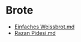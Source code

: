 # Brote

- [Einfaches Weissbrot.md](brote/EinfachesWeissbrot.md)
- [Razan Pidesi.md](brote/RamazanPidesi.md)